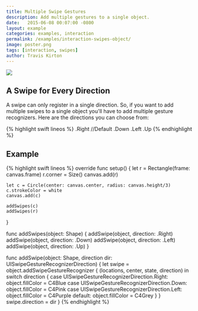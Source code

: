 ```yaml
---
title: Multiple Swipe Gestures
description: Add multiple gestures to a single object.
date:   2015-06-08 00:07:00 -0800
layout: example
categories: examples, interaction
permalink: /examples/interaction-swipes-object/
image: poster.png
tags: [interaction, swipes]
author: Travis Kirton
---
```

![](swipes-object.png)

## A Swipe for Every Direction
A swipe can only register in a single direction. So, if you want to add multiple swipes to a single object you'll have to add multiple gesture recognizers. Here are the directions you can choose from:

{% highlight swift lineos %}
.Right //Default
.Down
.Left
.Up
{% endhighlight %}

## Example
{% highlight swift lineos %}
override func setup() {
    let r = Rectangle(frame: canvas.frame)
    r.corner = Size()
    canvas.add(r)

    let c = Circle(center: canvas.center, radius: canvas.height/3)
    c.strokeColor = white
    canvas.add(c)

    addSwipes(c)
    addSwipes(r)
}

func addSwipes(object: Shape) {
    addSwipe(object, direction: .Right)
    addSwipe(object, direction: .Down)
    addSwipe(object, direction: .Left)
    addSwipe(object, direction: .Up)
}

func addSwipe(object: Shape, direction dir: UISwipeGestureRecognizerDirection) {
    let swipe = object.addSwipeGestureRecognizer { (locations, center, state, direction) in
        switch direction {
        case UISwipeGestureRecognizerDirection.Right:
            object.fillColor = C4Blue
        case UISwipeGestureRecognizerDirection.Down:
            object.fillColor = C4Pink
        case UISwipeGestureRecognizerDirection.Left:
            object.fillColor = C4Purple
        default:
            object.fillColor = C4Grey
        }
    }
    swipe.direction = dir
}
{% endhighlight %}
